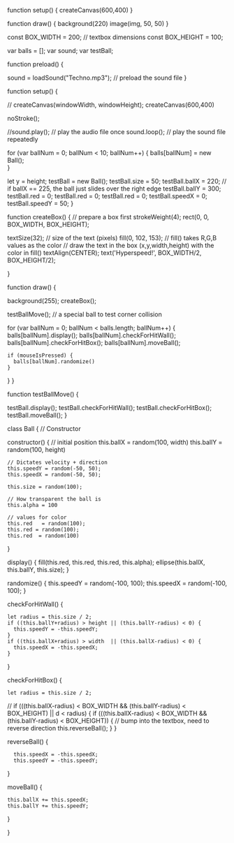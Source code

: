 function setup() {
  createCanvas(600,400)
}

function draw() {
  background(220)
  image(img, 50, 50)
}



const BOX_WIDTH  = 200;  // textbox dimensions
const BOX_HEIGHT = 100;

var balls = [];
var sound;
var testBall;

function preload() {

  sound = loadSound("Techno.mp3");  // preload the sound file
}

function setup() {

//  createCanvas(windowWidth, windowHeight);
  createCanvas(600,400)

  
  noStroke();
  
  //sound.play();    // play the audio file once
  sound.loop();  // play the sound file repeatedly
  
  for (var ballNum = 0; ballNum < 10; ballNum++) {
  	balls[ballNum] = new Ball();  
  }

  let y = height;
  testBall = new Ball();
  testBall.size = 50;
  testBall.ballX = 220;  // if ballX == 225, the ball just slides over the right edge
  testBall.ballY = 300;
  testBall.red = 0;
  testBall.red = 0;
  testBall.red = 0;
  testBall.speedX = 0;
  testBall.speedY = 50;
}

function createBox() {
  // prepare a box first
  strokeWeight(4);
  rect(0, 0, BOX_WIDTH, BOX_HEIGHT);
  
  textSize(32);           // size of the text (pixels)
  fill(0, 102, 153);      // fill() takes R,G,B values as the color
  // draw the text in the box (x,y,width,height) with the color in fill()
  textAlign(CENTER);
  text('Hyperspeed!', BOX_WIDTH/2, BOX_HEIGHT/2);   
 
}

function draw() {

  background(255);
  createBox();
  
  testBallMove();  // a special ball to test corner collision
  
  for (var ballNum = 0; ballNum < balls.length; ballNum++) {
    balls[ballNum].display();
    balls[ballNum].checkForHitWall();
    balls[ballNum].checkForHitBox();
    balls[ballNum].moveBall();
    
    if (mouseIsPressed) {
      balls[ballNum].randomize()
    }
  }
}

function testBallMove() {
  
  testBall.display();
  testBall.checkForHitWall();
  testBall.checkForHitBox();
  testBall.moveBall();
}

class Ball { // Constructor
  
  constructor() {
    // initial position
    this.ballX = random(100, width)
    this.ballY = random(100, height)
    
    // Dictates velocity + direction
    this.speedY = random(-50, 50);
    this.speedX = random(-50, 50);
    
    this.size = random(100);
    
    // How transparent the ball is
    this.alpha = 100
    
    // values for color
    this.red   = random(100);
    this.red = random(100);
    this.red  = random(100)
  }
  
  display() {
    fill(this.red, this.red, this.red, this.alpha);
    ellipse(this.ballX, this.ballY, this.size);
  }
  
  randomize() {
    this.speedY = random(-100, 100);
    this.speedX = random(-100, 100);
  }
  
  checkForHitWall() {
  
    let radius = this.size / 2;
    if ((this.ballY+radius) > height || (this.ballY-radius) < 0) {
  	  this.speedY = -this.speedY;  
  	}
    if ((this.ballX+radius) > width  || (this.ballX-radius) < 0) {
      this.speedX = -this.speedX;  
    }
  }
  
  checkForHitBox() {
    
    let radius = this.size / 2;

//    if (((this.ballX-radius) < BOX_WIDTH && (this.ballY-radius) < BOX_HEIGHT) || d < radius) {
    if (((this.ballX-radius) < BOX_WIDTH && (this.ballY-radius) < BOX_HEIGHT)) {
      // bump into the textbox, need to reverse direction
      this.reverseBall();
    }
  }
  
  reverseBall() {
    
      this.speedX = -this.speedX;
      this.speedY = -this.speedY;    
  }
  
  moveBall() {

    this.ballX += this.speedX;
  	this.ballY += this.speedY;
  }
  
}

